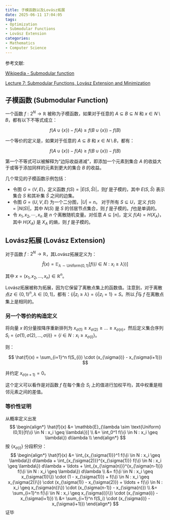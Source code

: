 ```yaml
---
title: 子模函数以及Lovász拓展
date: 2025-06-11 17:04:05
tags:
- Optimization
- Submodular Functions
- Lovász Extension
categories:
- Mathematics
- Computer Science
---
```


参考文献: 

[Wikipedia - Submodular function](https://en.wikipedia.org/wiki/Submodular_function)

[Lecture 7: Submodular Functions, Lovász Extension and Minimization](https://www.cs.princeton.edu/~hy2/teaching/fall22-cos521/notes/SFM.pdf)

## 子模函数 (Submodular Function)

一个函数 $f: 2^N \to \mathbb{R}$ 被称为子模函数，如果对于任意的 $A \subseteq B \subseteq N$ 和 $x \in N \setminus B$，都有以下不等式成立：

$$
f(A \cup \{x\}) - f(A) \geq f(B \cup \{x\}) - f(B)
$$

一个等价的定义是，如果对于任意的 $A \subseteq B$ 和 $x \in N \setminus B$，都有：

$$
f(A \cup \{x\}) - f(A) \geq f(B \cup \{x\}) - f(B)
$$

第一个不等式可以被解释为“边际收益递减”，即添加一个元素到集合 $A$ 的收益大于或等于添加同样的元素到更大的集合 $B$ 的收益。

几个常见的子模函数示例包括：

- 令图 $G = (V, E)$，定义函数 $f(S) = |E(S, \bar S)|$，则$f$ 是子模的，其中 $E(S, \bar S)$ 表示集合 $S$ 和其补集 $\bar S$ 之间的边集。
- 令图 $G = (U, V, E)$ 为一个二分图，$|U| = n$。 对于所有 $S \subseteq U$，定义 $f(S) = |N(S)|$，其中 $N(S)$ 是 $S$ 的邻居节点集合，则 $f$ 是子模的。$f$也是单调的。
- 令 $x_1,x_2,\cdots, x_n$ 是 $n$ 个离散随机变量。对任意 $A \subseteq [n]$，定义 $f(A) = H(X_A)$，其中 $H(X_A)$ 是 $X_A$ 的熵，则 $f$ 是子模的。

## Lovász拓展 (Lovász Extension)

对于函数 $f: 2^N \to \mathbb{R}$，其Lovász拓展定义为：

$$
\hat{f}(x) = \mathbb{E}_{\lambda \sim \text{Uniform}(0,1)}[f(\{i \in N : x_i \geq \lambda\})]
$$

其中 $x = (x_1, x_2, \ldots, x_n)\in \mathbb{R}^n$。

Lovász拓展被称为拓展，因为它保留了离散点集上的函数值。注意到，对于离散点$z\in \{0,1\}^n, \lambda \in [0, 1]$，都有：$\{ i | z_i\geq \lambda\} = \{ i | z_i = 1 \} = S$。所以 $\hat f$与 $f$ 在离散点集上是相同的。

### 另一个等价的构造定义

将向量 $x$ 的分量按降序重新排列为 $x_{\sigma(1)} \geq x_{\sigma(2)} \geq \ldots \geq x_{\sigma(n)}$，然后定义集合序列 $S_i = \{ \sigma(1), \sigma(2), \ldots, \sigma(i) \} = \{i \in N : x_i \geq x_{\sigma(i)}\}$。

则：

$$
\hat{f}(x) = \sum_{i=1}^n f(S_{i}) \cdot (x_{\sigma(i)} - x_{\sigma(i+1)})
$$

并约定 $x_{\sigma(n+1)} = 0$。

这个定义可以看作是对函数 $f$ 在每个集合 $S_i$ 上的值进行加权平均，其中权重是相邻元素之间的差值。

### 等价性证明

从概率定义出发
$$
\begin{align*}
\hat{f}(x) &= \mathbb{E}_{\lambda \sim \text{Uniform}(0,1)}[f(\{i \in N : x_i \geq \lambda\})] \\
&= \int_0^1 f(\{i \in N : x_i \geq \lambda\}) d\lambda \\
\end{align*}
$$
按 $\{x_{\sigma(i)}\}$ 分段积分：
$$
\begin{align*}
\hat{f}(x) &= \int_{x_{\sigma(1)}}^1 f(\{i \in N : x_i \geq \lambda\}) d\lambda + \int_{x_{\sigma(2)}}^{x_{\sigma(1)}} f(\{i \in N : x_i \geq \lambda\}) d\lambda + \ldots + \int_{x_{\sigma(n)}}^{x_{\sigma(n-1)}} f(\{i \in N : x_i \geq \lambda\}) d\lambda \\
&= f(\{i \in N : x_i \geq x_{\sigma(1)}\}) \cdot (1 - x_{\sigma(1)}) + f(\{i \in N : x_i \geq x_{\sigma(2)}\}) \cdot (x_{\sigma(1)} - x_{\sigma(2)}) + \ldots + f(\{i \in N : x_i \geq x_{\sigma(n)}\}) \cdot (x_{\sigma(n-1)} - x_{\sigma(n)}) \\
&= \sum_{i=1}^n f(\{i \in N : x_i \geq x_{\sigma(i)}\}) \cdot (x_{\sigma(i)} - x_{\sigma(i+1)}) \\
&= \sum_{i=1}^n f(S_i) \cdot (x_{\sigma(i)} - x_{\sigma(i+1)})
\end{align*}
$$
证毕
